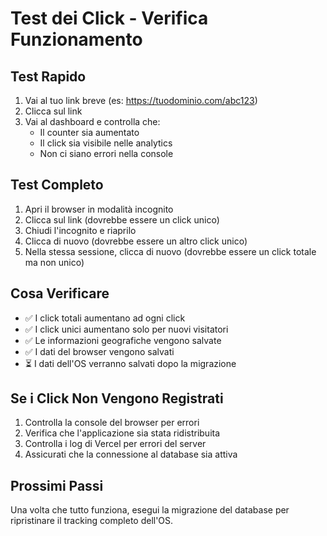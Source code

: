 # Test dei Click - Verifica Funzionamento

## Test Rapido
1. Vai al tuo link breve (es: https://tuodominio.com/abc123)
2. Clicca sul link
3. Vai al dashboard e controlla che:
   - Il counter sia aumentato
   - Il click sia visibile nelle analytics
   - Non ci siano errori nella console

## Test Completo
1. Apri il browser in modalità incognito
2. Clicca sul link (dovrebbe essere un click unico)
3. Chiudi l'incognito e riaprilo
4. Clicca di nuovo (dovrebbe essere un altro click unico)
5. Nella stessa sessione, clicca di nuovo (dovrebbe essere un click totale ma non unico)

## Cosa Verificare
- ✅ I click totali aumentano ad ogni click
- ✅ I click unici aumentano solo per nuovi visitatori
- ✅ Le informazioni geografiche vengono salvate
- ✅ I dati del browser vengono salvati
- ⏳ I dati dell'OS verranno salvati dopo la migrazione

## Se i Click Non Vengono Registrati
1. Controlla la console del browser per errori
2. Verifica che l'applicazione sia stata ridistribuita
3. Controlla i log di Vercel per errori del server
4. Assicurati che la connessione al database sia attiva

## Prossimi Passi
Una volta che tutto funziona, esegui la migrazione del database per ripristinare il tracking completo dell'OS.
